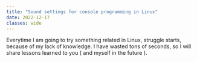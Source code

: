 ```yaml
---
title: "Sound settings for console programming in Linux"
date: 2022-12-17
classes: wide
---
```


Everytime I am going to try something related in Linux, struggle starts, because of my lack of knowledge.
I have wasted tons of seconds, so I will share lessons learned to you ( and myself in the future ).
